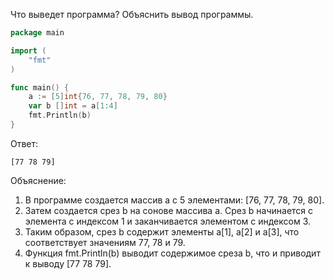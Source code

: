 Что выведет программа? Объяснить вывод программы.

```go
package main

import (
    "fmt"
)

func main() {
    a := [5]int{76, 77, 78, 79, 80}
    var b []int = a[1:4]
    fmt.Println(b)
}
```

Ответ:
```
[77 78 79]

```

Объяснение:

1. В программе создается массив a с 5 элементами: [76, 77, 78, 79, 80].
2. Затем создается срез b на сонове массива a. Срез b начинается с элемента с индексом 1 и заканчивается элементом с индексом 3.
3. Таким образом, срез b содержит элементы a[1], a[2] и a[3], что соответствует значениям 77, 78 и 79.
4. Функция fmt.Println(b) выводит содержимое среза b, что и приводит к выводу [77 78 79].